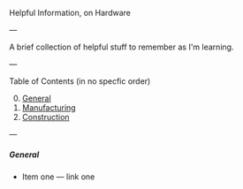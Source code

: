 Helpful Information, on Hardware

—

A brief collection of helpful stuff to remember as I'm learning.

—

Table of Contents (in no specfic order)

0. [General](#general)
1. [Manufacturing](#html)
2. [Construction](#css)

—

##### General

- Item one — link one
